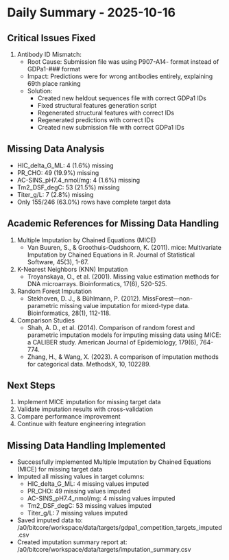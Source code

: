 # Daily Summary - 2025-10-16

## Critical Issues Fixed
1. Antibody ID Mismatch:
   - Root Cause: Submission file was using P907-A14- format instead of GDPa1-### format
   - Impact: Predictions were for wrong antibodies entirely, explaining 69th place ranking
   - Solution: 
     - Created new heldout sequences file with correct GDPa1 IDs
     - Fixed structural features generation script
     - Regenerated structural features with correct IDs
     - Regenerated predictions with correct IDs
     - Created new submission file with correct GDPa1 IDs

## Missing Data Analysis
- HIC_delta_G_ML: 4 (1.6%) missing
- PR_CHO: 49 (19.9%) missing
- AC-SINS_pH7.4_nmol/mg: 4 (1.6%) missing
- Tm2_DSF_degC: 53 (21.5%) missing
- Titer_g/L: 7 (2.8%) missing
- Only 155/246 (63.0%) rows have complete target data

## Academic References for Missing Data Handling
1. Multiple Imputation by Chained Equations (MICE)
   - Van Buuren, S., & Groothuis-Oudshoorn, K. (2011). mice: Multivariate Imputation by Chained Equations in R. Journal of Statistical Software, 45(3), 1-67.
2. K-Nearest Neighbors (KNN) Imputation
   - Troyanskaya, O., et al. (2001). Missing value estimation methods for DNA microarrays. Bioinformatics, 17(6), 520-525.
3. Random Forest Imputation
   - Stekhoven, D. J., & Bühlmann, P. (2012). MissForest—non-parametric missing value imputation for mixed-type data. Bioinformatics, 28(1), 112-118.
4. Comparison Studies
   - Shah, A. D., et al. (2014). Comparison of random forest and parametric imputation models for imputing missing data using MICE: a CALIBER study. American Journal of Epidemiology, 179(6), 764-774.
   - Zhang, H., & Wang, X. (2023). A comparison of imputation methods for categorical data. MethodsX, 10, 102289.

## Next Steps
1. Implement MICE imputation for missing target data
2. Validate imputation results with cross-validation
3. Compare performance improvement
4. Continue with feature engineering integration

## Missing Data Handling Implemented
- Successfully implemented Multiple Imputation by Chained Equations (MICE) for missing target data
- Imputed all missing values in target columns:
  - HIC_delta_G_ML: 4 missing values imputed
  - PR_CHO: 49 missing values imputed
  - AC-SINS_pH7.4_nmol/mg: 4 missing values imputed
  - Tm2_DSF_degC: 53 missing values imputed
  - Titer_g/L: 7 missing values imputed
- Saved imputed data to: /a0/bitcore/workspace/data/targets/gdpa1_competition_targets_imputed.csv
- Created imputation summary report at: /a0/bitcore/workspace/data/targets/imputation_summary.csv
